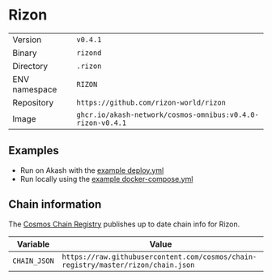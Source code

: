 # Rizon

| | |
|---|---|
|Version|`v0.4.1`|
|Binary|`rizond`|
|Directory|`.rizon`|
|ENV namespace|`RIZON`|
|Repository|`https://github.com/rizon-world/rizon`|
|Image|`ghcr.io/akash-network/cosmos-omnibus:v0.4.0-rizon-v0.4.1`|

## Examples

- Run on Akash with the [example deploy.yml](./deploy.yml)
- Run locally using the [example docker-compose.yml](./docker-compose.yml)

## Chain information

The [Cosmos Chain Registry](https://github.com/cosmos/chain-registry) publishes up to date chain info for Rizon.

|Variable|Value|
|---|---|
|`CHAIN_JSON`|`https://raw.githubusercontent.com/cosmos/chain-registry/master/rizon/chain.json`|
